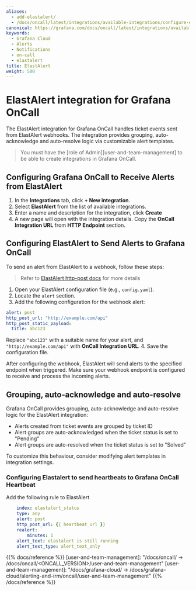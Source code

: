 ```yaml
---
aliases:
  - add-elastalert/
  - /docs/oncall/latest/integrations/available-integrations/configure-elastalert/
canonical: https://grafana.com/docs/oncall/latest/integrations/available-integrations/configure-elastalert/
keywords:
  - Grafana Cloud
  - Alerts
  - Notifications
  - on-call
  - elastalert
title: ElastAlert
weight: 500
---
```


# ElastAlert integration for Grafana OnCall

The ElastAlert integration for Grafana OnCall handles ticket events sent from ElastAlert webhooks.
The integration provides grouping, auto-acknowledge and auto-resolve logic via customizable alert templates.

> You must have the [role of Admin][user-and-team-management] to be able to create integrations in Grafana OnCall.

## Configuring Grafana OnCall to Receive Alerts from ElastAlert

1. In the **Integrations** tab, click **+ New integration**.
2. Select **ElastAlert** from the list of available integrations.
3. Enter a name and description for the integration, click **Create**
4. A new page will open with the integration details. Copy the **OnCall Integration URL** from **HTTP Endpoint** section.

## Configuring ElastAlert to Send Alerts to Grafana OnCall

To send an alert from ElastAlert to a webhook, follow these steps:

> Refer to [ElastAlert http-post docs](https://elastalert.readthedocs.io/en/latest/ruletypes.html#http-post) for more details

1. Open your ElastAlert configuration file (e.g., `config.yaml`).
2. Locate the `alert` section.
3. Add the following configuration for the webhook alert:

  ```yaml
  alert: post
  http_post_url: "http://example.com/api"
  http_post_static_payload:
    title: abc123
  ```

  Replace `"abc123"` with a suitable name for your alert, and `"http://example.com/api"` with **OnCall Integration URL**.
4. Save the configuration file.

After configuring the webhook, ElastAlert will send alerts to the specified endpoint when triggered.
Make sure your webhook endpoint is configured to receive and process the incoming alerts.

## Grouping, auto-acknowledge and auto-resolve

Grafana OnCall provides grouping, auto-acknowledge and auto-resolve logic for the ElastAlert integration:

- Alerts created from ticket events are grouped by ticket ID
- Alert groups are auto-acknowledged when the ticket status is set to "Pending"
- Alert groups are auto-resolved when the ticket status is set to "Solved"

To customize this behaviour, consider modifying alert templates in integration settings.

### Configuring Elastalert to send heartbeats to Grafana OnCall Heartbeat

Add the following rule to ElastAlert

```yaml
    index: elastalert_status
    type: any
    alert: post
    http_post_url: {{ heartbeat_url }}
    realert:
        minutes: 1
    alert_text: elastalert is still running
    alert_text_type: alert_text_only
```

{{% docs/reference %}}
[user-and-team-management]: "/docs/oncall/ -> /docs/oncall/<ONCALL_VERSION>/user-and-team-management"
[user-and-team-management]: "/docs/grafana-cloud/ -> /docs/grafana-cloud/alerting-and-irm/oncall/user-and-team-management"
{{% /docs/reference %}}
